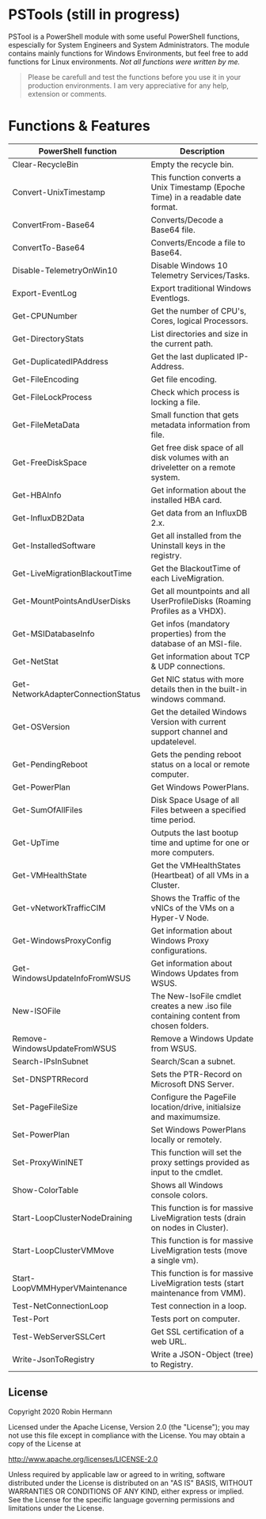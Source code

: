 # PSTools (still in progress)
PSTool is a PowerShell module with some useful PowerShell functions, espescially for System Engineers and System Administrators. 
The module contains mainly functions for Windows Environments, but feel free to add functions for Linux environments.
_Not all functions were written by me._

> Please be carefull and test the functions before you use it in your production environments.
> I am very appreciative for any help, extension or comments.

# Functions & Features
| PowerShell function                 | Description                |
| ----------------------------------- |----------------------------|
| Clear-RecycleBin                    | Empty the recycle bin.     |
| Convert-UnixTimestamp               | This function converts a Unix Timestamp (Epoche Time) in a readable date format. |
| ConvertFrom-Base64                  | Converts/Decode a Base64 file. |
| ConvertTo-Base64                    | Converts/Encode a file to Base64. |
| Disable-TelemetryOnWin10            | Disable Windows 10 Telemetry Services/Tasks. |
| Export-EventLog                     | Export traditional Windows Eventlogs. |
| Get-CPUNumber                       | Get the number of CPU's, Cores, logical Processors. |
| Get-DirectoryStats                  | List directories and size in the current path. |
| Get-DuplicatedIPAddress             | Get the last duplicated IP-Address. |
| Get-FileEncoding                    | Get file encoding. |
| Get-FileLockProcess                 | Check which process is locking a file. |
| Get-FileMetaData                    | Small function that gets metadata information from file. |
| Get-FreeDiskSpace                   | Get free disk space of all disk volumes with an driveletter on a remote system. |
| Get-HBAInfo                         | Get information about the installed HBA card. |
| Get-InfluxDB2Data                   | Get data from an InfluxDB 2.x. |
| Get-InstalledSoftware               | Get all installed from the Uninstall keys in the registry. |
| Get-LiveMigrationBlackoutTime       | Get the BlackoutTime of each LiveMigration. |
| Get-MountPointsAndUserDisks         | Get all mountpoints and all UserProfileDisks (Roaming Profiles as a VHDX). |
| Get-MSIDatabaseInfo                 | Get infos (mandatory properties) from the database of an MSI-file. |
| Get-NetStat                         | Get information about TCP & UDP connections. |
| Get-NetworkAdapterConnectionStatus  | Get NIC status with more details then in the built-in windows command. |
| Get-OSVersion                       | Get the detailed Windows Version with current support channel and updatelevel. |
| Get-PendingReboot                   | Gets the pending reboot status on a local or remote computer. |
| Get-PowerPlan                       | Get Windows PowerPlans. |
| Get-SumOfAllFiles                   | Disk Space Usage of all Files between a specified time period. |
| Get-UpTime                          | Outputs the last bootup time and uptime for one or more computers. |
| Get-VMHealthState                   | Get the VMHealthStates (Heartbeat) of all VMs in a Cluster. |
| Get-vNetworkTrafficCIM              | Shows the Traffic of the vNICs of the VMs on a Hyper-V Node. |
| Get-WindowsProxyConfig              | Get information about Windows Proxy configurations. |
| Get-WindowsUpdateInfoFromWSUS       | Get information about Windows Updates from WSUS. |
| New-ISOFile                         | The New-IsoFile cmdlet creates a new .iso file containing content from chosen folders. |
| Remove-WindowsUpdateFromWSUS        | Remove a Windows Update from WSUS. |
| Search-IPsInSubnet                  | Search/Scan a subnet. |
| Set-DNSPTRRecord                    | Sets the PTR-Record on Microsoft DNS Server. |
| Set-PageFileSize                    | Configure the PageFile location/drive, initialsize and maximumsize. |
| Set-PowerPlan                       | Set Windows PowerPlans locally or remotely. |
| Set-ProxyWinINET                    | This function will set the proxy settings provided as input to the cmdlet. |
| Show-ColorTable                     | Shows all Windows console colors. |
| Start-LoopClusterNodeDraining       | This function is for massive LiveMigration tests (drain on nodes in Cluster). |
| Start-LoopClusterVMMove             | This function is for massive LiveMigration tests (move a single vm). |
| Start-LoopVMMHyperVMaintenance      | This function is for massive LiveMigration tests (start maintenance from VMM). |
| Test-NetConnectionLoop              | Test connection in a loop. |
| Test-Port                           | Tests port on computer. |
| Test-WebServerSSLCert               | Get SSL certification of a web URL. |
| Write-JsonToRegistry                | Write a JSON-Object (tree) to Registry. |   




## License
Copyright 2020 Robin Hermann

Licensed under the Apache License, Version 2.0 (the "License"); you may not use this file except in compliance with the License. 
You may obtain a copy of the License at

http://www.apache.org/licenses/LICENSE-2.0

Unless required by applicable law or agreed to in writing, software distributed under the License is distributed on an "AS IS" BASIS, WITHOUT WARRANTIES OR CONDITIONS OF ANY KIND, either express or implied. See the License for the specific language governing permissions and limitations under the License.
